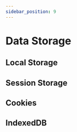 ```yaml
---
sidebar_position: 9
---
```


# Data Storage

## Local Storage

## Session Storage

## Cookies

## IndexedDB
